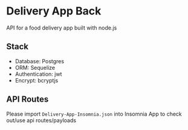 # Delivery App Back

API for a food delivery app built with node.js

## Stack

- Database: Postgres
- ORM: Sequelize
- Authentication: jwt
- Encrypt: bcryptjs

## API Routes

Please import `Delivery-App-Insomnia.json` into Insomnia App to check out/use api routes/payloads